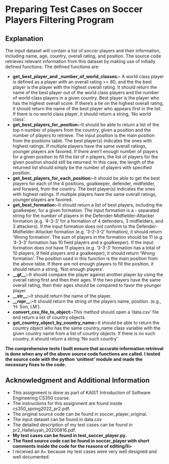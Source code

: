 <h1>Preparing Test Cases on Soccer Players Filtering Program</h1>

<h2>Explanation</h2>
<p>The input dataset will contain a list of soccer players and their information, including name, age, country, overall rating, and position. The
source code retrieves relevant information from this dataset by making use of initially defined functions. The defined functions are:</p>
<ul>
  <li><strong>get_best_player_and _number_of_world_classes:-</strong> A world class player is defined as a player with an overall rating >= 80, and the the best player is the player with the highest overall rating. It should return the name of the best player out of the world class players and the number of world class players in a given country. Best player is the player who has the highest overall score. If there’s a tie on the highest overall rating, it should return the name of the best player who appears first in the list. If there is no world class player, it should return a string, ‘No world class’.</li>
     <li><strong>get_best_players_for_position:-</strong>It should be able to return a list of the top n number of players from the country, given a position and the number of players to retrieve. The input position is the main position from the positions table. The best player(s) indicates the ones with highest ratings. If multiple players have the same overall ratings, younger players are favored. If there aren’t enough number of players for a given position to fill the list of n players, the list of players for the given position should still be returned. In this case, the length of the returned list should simply be the number of players with specified position.</li>
   <li><strong>get_best_players_for_each_position:-</strong>It should be able to get the best players for each of the 4 positions, goalkeeper, defender, midfielder, and forward, from the country. The best player(s) indicates the ones with highest ratings. If multiple players have the same overall ratings, younger players are favored.</li>
   <li><strong>get_best_formation:-</strong>It should return a list of best players, including the goalkeeper, for a given formation. The input formation is a - separated string for the number of players in the Defender-Midfielder-Attacker formation (e.g. ‘4-3-3’ for a formation of 4 defenders, 3 midfielders, and 3 attackers). If the input formation does not conform to the Defender-Midfielder-Attacker formation (e.g. ‘3-2-3-2’ formation), it should return ‘Wrong formation’. The sum of players in the formation should be 11 (e.g. ‘4-3-3’ formation has 10 field players and a goalkeeper). If the input formation does not have 11 players (e.g. ‘3-3-3’ formation has a total of 10 players, 9 field players and a goalkeeper), it should return ‘Wrong formation’. The position used in this function is the main position from the above table. If there are not enough players to fill the position, it should return a string, ‘Not enough players’.</li>
  <li><strong>__gt__:-</strong>It should compare the player against another player by using the overall rating first and then their ages. If the two players have the same overall rating, then their ages should be compared to favor the younger player.</li>
  <li><strong>__str__:-</strong>It should return the name of the player.</li>
   <li><strong>__repr__:-</strong>It should return the string of the players name, position. (e.g., ‘H. Son, LM’).</li>
   <li><strong>convert_csv_file_to_object:-</strong>This method should open a ‘data.csv’ file and return a list of country objects.</li>
   <li><strong>get_country_object_by_country_name:-</strong>It should be able to return the country object who has the same country_name class variable with the given country name from a list of country objects. If there is no such country, it should return a string ‘No such country’</li>

  
</ul>
<strong><p> The comprehensive tests I built ensure that accurate information retrieval is done when any of the above source code functions are called. I tested the source code with the python ‘unittest’ module and made the necessary fixes to the code.</p></strong>


<h2>Acknowledgment and Additional Information</h2>
 
<ul>
  <li>This assignment is done as part of KAIST Introduction of Software Engineering CS350 course.</li>
  <li>The instructions for this assignment are found inside cs350_spring2022_pr2.pdf.</li>
  <li>The original source code can be found in soccer_player_original.</li>
  <li>The input dataset can be found in data.csv</li>
  <li>The detailed description of my test cases can be found in pr2_Halleluyah_20200816.pdf.</li>
  <strong><li>My test cases can be found in test_soccer_player.py.</li></strong>
   <strong><li>The fixed source code can be found in soccer_player with short comments inside the code for the reasons of editing/li></strong>
  <li>I recieved an A+ because my test cases were very well designed and well documented.</li>
</ul>
